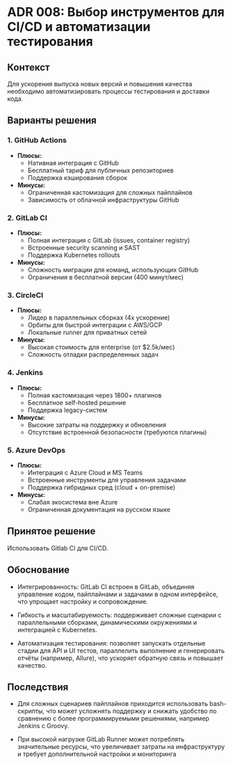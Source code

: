 # ADR 008: Выбор инструментов для CI/CD и автоматизации тестирования

## Контекст
Для ускорения выпуска новых версий и повышения качества необходимо автоматизировать процессы тестирования и доставки кода.

## Варианты решения

### 1. GitHub Actions
- **Плюсы:**  
  - Нативная интеграция с GitHub  
  - Бесплатный тариф для публичных репозиториев  
  - Поддержка кэширования сборок
- **Минусы:**  
  - Ограниченная кастомизация для сложных пайплайнов  
  - Зависимость от облачной инфраструктуры GitHub  

### 2. GitLab CI
- **Плюсы:**  
  - Полная интеграция с GitLab (issues, container registry)  
  - Встроенные security scanning и SAST  
  - Поддержка Kubernetes rollouts  
- **Минусы:**  
  - Сложность миграции для команд, использующих GitHub  
  - Ограничения в бесплатной версии (400 минут/мес)  

### 3. CircleCI
- **Плюсы:**  
  - Лидер в параллельных сборках (4x ускорение)  
  - Орбиты для быстрой интеграции с AWS/GCP  
  - Локальные runner для приватных сетей  
- **Минусы:**  
  - Высокая стоимость для enterprise (от $2.5k/мес)  
  - Сложность отладки распределенных задач  

### 4. Jenkins
- **Плюсы:**  
  - Полная кастомизация через 1800+ плагинов  
  - Бесплатное self-hosted решение  
  - Поддержка legacy-систем  
- **Минусы:**  
  - Высокие затраты на поддержку и обновления  
  - Отсутствие встроенной безопасности (требуются плагины)  

### 5. Azure DevOps
- **Плюсы:**  
  - Интеграция с Azure Cloud и MS Teams  
  - Встроенные инструменты для управления задачами  
  - Поддержка гибридных сред (cloud + on-premise)  
- **Минусы:**  
  - Слабая экосистема вне Azure  
  - Ограниченная документация на русском языке  

## Принятое решение
Использовать Gitlab CI для CI/CD.

## Обоснование
- Интегрированность: GitLab CI встроен в GitLab, объединяя управление кодом, пайплайнами и задачами в одном интерфейсе, что упрощает настройку и сопровождение.

- Гибкость и масштабируемость: поддерживает сложные сценарии с параллельными сборками, динамическими окружениями и интеграцией с Kubernetes.

- Автоматизация тестирования: позволяет запускать отдельные стадии для API и UI тестов, параллелить выполнение и генерировать отчёты (например, Allure), что ускоряет обратную связь и повышает качество.

## Последствия
- Для сложных сценариев пайплайнов приходится использовать bash-скрипты, что может усложнять поддержку и снижать удобство по сравнению с более программируемыми решениями, например Jenkins с Groovy.

- При высокой нагрузке GitLab Runner может потреблять значительные ресурсы, что увеличивает затраты на инфраструктуру и требует дополнительной настройки и мониторинга